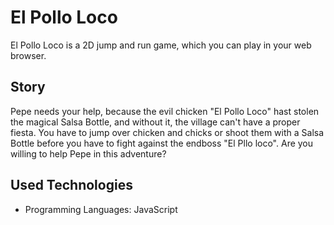 # El Pollo Loco
El Pollo Loco is a 2D jump and run game, which you can play in your web browser.

## Story
Pepe needs your help, because the evil chicken "El Pollo Loco" hast stolen the magical Salsa Bottle, and without it, the village can't have a proper fiesta.
You have to jump over chicken and chicks or shoot them with a Salsa Bottle before you have to fight against the endboss "El Pllo loco".
Are you willing to help Pepe in this adventure?

## Used Technologies
- Programming Languages: JavaScript
